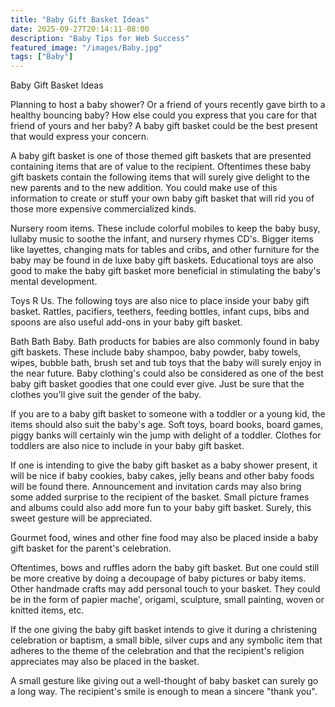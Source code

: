 ```yaml
---
title: "Baby Gift Basket Ideas"
date: 2025-09-27T20:14:11-08:00
description: "Baby Tips for Web Success"
featured_image: "/images/Baby.jpg"
tags: ["Baby"]
---
```


Baby Gift Basket Ideas

Planning to host a baby shower? Or a friend of yours recently gave birth to a healthy bouncing baby? How else could you express that you care for that friend of yours and her baby? A baby gift basket could be the best present that would express your concern.

A baby gift basket is one of those themed gift baskets that are presented containing items that are of value to the recipient. Oftentimes these baby gift baskets contain the following items that will surely give delight to the new parents and to the new addition. You could make use of this information to create or stuff your own baby gift basket that will rid you of those more expensive commercialized kinds.

Nursery room items. These include colorful mobiles to keep the baby busy, lullaby music to soothe the infant, and nursery rhymes CD's. Bigger items like layettes, changing mats for tables and cribs, and other furniture for the baby may be found in de luxe baby gift baskets. Educational toys are also good to make the baby gift basket more beneficial in stimulating the baby's mental development.

Toys R Us. The following toys are also nice to place inside your baby gift basket. Rattles, pacifiers, teethers, feeding bottles, infant cups, bibs and spoons are also useful add-ons in your baby gift basket.

Bath Bath Baby. Bath products for babies are also commonly found in baby gift baskets. These include baby shampoo, baby powder, baby towels, wipes, bubble bath, brush set and tub toys that the baby will surely enjoy in the near future. Baby clothing's could also be considered as one of the best baby gift basket goodies that one could ever give. Just be sure that the clothes you'll give suit the gender of the baby.

If you are to a baby gift basket to someone with a toddler or a young kid, the items should also suit the baby's age. Soft toys, board books, board games, piggy banks will certainly win the jump with delight of a toddler. Clothes for toddlers are also nice to include in your baby gift basket.

If one is intending to give the baby gift basket as a baby shower present, it will be nice if baby cookies, baby cakes, jelly beans and other baby foods will be found there. Announcement and invitation cards may also bring some added surprise to the recipient of the basket. Small picture frames and albums could also add more fun to your baby gift basket. Surely, this sweet gesture will be appreciated.

Gourmet food, wines and other fine food may also be placed inside a baby gift basket for the parent's celebration.

Oftentimes, bows and ruffles adorn the baby gift basket. But one could still be more creative by doing a decoupage of baby pictures or baby items. Other handmade crafts may add personal touch to your basket. They could be in the form of papier mache', origami, sculpture, small painting, woven or knitted items, etc.

If the one giving the baby gift basket intends to give it during a christening celebration or baptism, a small bible, silver cups and any symbolic item that adheres to the theme of the celebration and that the recipient's religion appreciates may also be placed in the basket.

A small gesture like giving out a well-thought of baby basket can surely go a long way. The recipient's smile is enough to mean a sincere "thank you".





